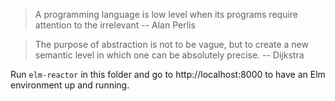 > A programming language is low level when its programs require attention to the irrelevant
-- Alan Perlis

> The purpose of abstraction is not to be vague, but to create a new semantic level in which one can be absolutely precise.
-- Dijkstra

Run `elm-reactor` in this folder and go to http://localhost:8000 to have an Elm environment up and running.

